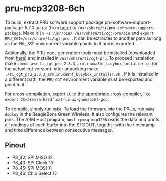 # pru-mcp3208-6ch

To build, extract PRU software support package pru-software-support-package-5.7.0.tar.gz (from
[here](https://git.ti.com/cgit/pru-software-support-package/pru-software-support-package/)) to 
`/usr/share/ti/pru-software-support-package`. Make it `ln -s /usr/bin/ /usr/share/ti/cgt-pru/bin` and `export PRU_CGT=/usr/share/ti/cgt-pru
`. It can be extracted to another path as long as the `PRU_SSP` environment variable points to it and is exported.

Aditionally, the PRU code generation tools must be installed (downloaded from [here](http://software-dl.ti.com/codegen/esd/cgt_public_sw/PRU/2.3.3/ti_cgt_pru_2.3.3_armlinuxa8hf_busybox_installer.sh)) and installed in
`/usr/share/ti/cgt-pru`. To proceed instalation, make  `chmod a+x ti_cgt_pru_2.3.3_armlinuxa8hf_busybox_installer.sh` (or the actual cgt version). After unpacking make `./ti_cgt_pru_2.3.3_armlinuxa8hf_busybox_installer.sh` . If it is installed in a different path, the `PRU_CGT` environment variable must be exported and point to it.

For cross-compilation, export `CC` to the appropriate cross-compiler, like `export CC=armv7a-hardfloat-linux-gnueabihf-gcc`.

To compile, simply run `make`. To load the firmware into the PRUs, run 
`make deploy` in the BeagleBone Green Wireless. It also configures the relevant pins.
The ARM Host program, `host_rpmsg_mcp3208` reads the data and prints all readings of each buffer into the STDOUT, together with the timestamp and time difference between consecutive messages.

Pinout
------

* P8_42: SPI MISO     12
* P8_43: SPI Clock    13
* P8_45: SPI MOSI     11
* P8_46: Chip Select  10
